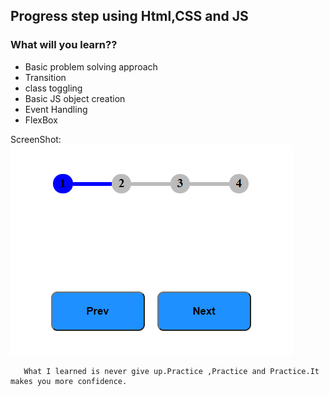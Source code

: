## Progress step using Html,CSS and JS

### What will you learn??
 - Basic problem solving approach
 - Transition
 - class toggling
 - Basic JS object creation
 - Event Handling
 - FlexBox

ScreenShot:
![ScreenShot](assets/image.png)

 ```
    What I learned is never give up.Practice ,Practice and Practice.It makes you more confidence.
 ```